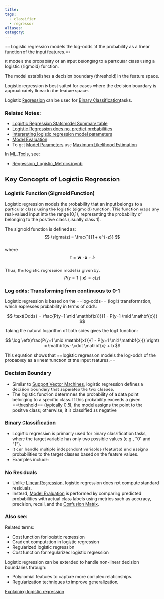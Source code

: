 ```yaml
---
title: 
tags:
  - classifier
  - regressor
aliases: 
category:
---
```

==Logistic regression models the log-odds of the probability as a linear function of the input features.==

It models the probability of an input belonging to a particular class using a logistic (sigmoid) function.

The model establishes a decision boundary (threshold) in the feature space.

Logistic regression is best suited for cases where the decision boundary is approximately linear in the feature space.

Logistic [Regression](./Regression.html)  can be used for [Binary Classification](./Binary%20Classification.html)tasks.

### Related Notes:
- [Logistic Regression Statsmodel Summary table](./Logistic%20Regression%20Statsmodel%20Summary%20table.html)
- [Logistic Regression does not predict probabilities](./Logistic%20Regression%20does%20not%20predict%20probabilities.html)
- [Interpreting logistic regression model parameters](./Interpreting%20logistic%20regression%20model%20parameters.html)
- [Model Evaluation](./Model%20Evaluation.html)
- To get [Model Parameters](./Model%20Parameters.html) use [Maximum Likelihood Estimation](./Maximum%20Likelihood%20Estimation.html)

In [ML_Tools](./ML_Tools.html), see:
- [Regression_Logistic_Metrics.ipynb](./Regression_Logistic_Metrics.ipynb.html)
## Key Concepts of Logistic Regression

### Logistic Function (Sigmoid Function)

Logistic regression models the probability that an input belongs to a particular class using the logistic (sigmoid) function. This function maps any real-valued input into the range (0,1), representing the probability of belonging to the positive class (usually class 1).

The sigmoid function is defined as:  
$$ \sigma(z) = \frac{1}{1 + e^{-z}} $$  
where  
$$ z = \mathbf{w} \cdot \mathbf{x} + b $$  
Thus, the logistic regression model is given by:  
$$ P(y=1 \mid \mathbf{x}) = \sigma(z) $$  

### Log odds: Transforming from continuous to 0-1

Logistic regression is based on the ==log-odds== (logit) transformation, which expresses probability in terms of odds:

$$ \text{Odds} = \frac{P(y=1 \mid \mathbf{x})}{1 - P(y=1 \mid \mathbf{x})} $$

Taking the natural logarithm of both sides gives the logit function:

$$ \log \left(\frac{P(y=1 \mid \mathbf{x})}{1 - P(y=1 \mid \mathbf{x})} \right) = \mathbf{w} \cdot \mathbf{x} + b $$

This equation shows that ==logistic regression models the log-odds of the probability as a linear function of the input features.==

### Decision Boundary

- Similar to [Support Vector Machines](./Support%20Vector%20Machines.html), logistic regression defines a decision boundary that separates the two classes.
- The logistic function determines the probability of a data point belonging to a specific class. If this probability exceeds a given ==threshold== (typically 0.5), the model assigns the point to the positive class; otherwise, it is classified as negative.

### [Binary Classification](./Binary%20Classification.html)

- Logistic regression is primarily used for binary classification tasks, where the target variable has only two possible values (e.g., "0" and "1").
- It can handle multiple independent variables (features) and assigns probabilities to the target classes based on the feature values.
- Examples include:

### No Residuals

- Unlike [Linear Regression](./Linear%20Regression.html), logistic regression does not compute standard residuals.
- Instead, [Model Evaluation](./Model%20Evaluation.html) is performed by comparing predicted probabilities with actual class labels using metrics such as accuracy, precision, recall, and the [Confusion Matrix](./Confusion%20Matrix.html).

### Also see:

Related terms:
- Cost function for logistic regression
- Gradient computation in logistic regression
- Regularized logistic regression
- Cost function for regularized logistic regression

Logistic regression can be extended to handle non-linear decision boundaries through:
- Polynomial features to capture more complex relationships.
- Regularization techniques to improve generalization.

[Explaining logistic regression](https://www.youtube.com/watch?v=Iju8l2qgaJU)

